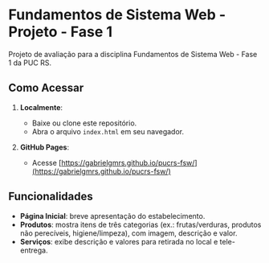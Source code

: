 # Fundamentos de Sistema Web - Projeto - Fase 1
Projeto de avaliação para a disciplina Fundamentos de Sistema Web - Fase 1 da PUC RS.

## Como Acessar

1. **Localmente**:  
   - Baixe ou clone este repositório.  
   - Abra o arquivo `index.html` em seu navegador.

2. **GitHub Pages**:  
   - Acesse [https://gabrielgmrs.github.io/pucrs-fsw/](https://gabrielgmrs.github.io/pucrs-fsw/)

## Funcionalidades

- **Página Inicial**: breve apresentação do estabelecimento.  
- **Produtos**: mostra itens de três categorias (ex.: frutas/verduras, produtos não perecíveis, higiene/limpeza), com imagem, descrição e valor.  
- **Serviços**: exibe descrição e valores para retirada no local e tele-entrega.  
